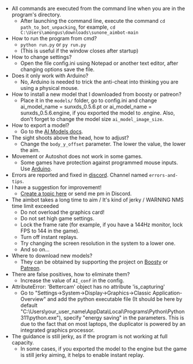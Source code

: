 - All commands are executed from the command line when you are in the program's directory.
	- After launching the command line, execute the command `cd path_to_bot_unpacking`, for example, `cd C:\Users\amongus\downloads\sunone_aimbot-main`
- How to run the program from cmd?
	- `python run.py` or `py run.py`
	- (This is useful if the window closes after startup)
- How to change settings?
	- Open the file config.ini using Notepad or another text editor, after changing options save the file.
- Does it only work with Arduino?
	- No, Arduino is needed to trick the anti-cheat into thinking you are using a physical mouse.
- How to install a new model that I downloaded from boosty or patreon?
	- Place it in the `models/` folder, go to config.ini and change ai_model_name = sunxds_0.5.6.pt or ai_model_name = sunxds_0.5.6.engine, if you exported the model to .engine. Also, don't forget to change the model size `ai_model_image_size`.
- How to export a model?
	- Go to the [AI Models docs](https://github.com/SunOner/sunone_aimbot_docs/blob/main/ai_models/ai_models.md).
- The sight shoots above the head, how to adjust?
	- Change the `body_y_offset` parameter. The lower the value, the lower the aim.
- Movement or Autoshot does not work in some games.
    - Some games have protection against programmed mouse inputs. Use [Arduino](https://github.com/SunOner/HID_Arduino).
- Errors are reported and fixed in [discord](https://discord.gg/sunone). Channel named `errors-and-tips`.
- I have a suggestion for improvement!
    - [Create a topic here](https://github.com/SunOner/sunone_aimbot/discussions) or send me pm in Discord.
- The aimbot takes a long time to aim / It's kind of jerky / WARNING NMS time limit exceeded
	- Do not overload the graphics card!
	- Do not set high game settings.
	- Lock the frame rate (for example, if you have a 144Hz monitor, lock FPS to 144 in the game).
	- Turn off instant replays.
	- Try changing the screen resolution in the system to a lower one.
	- And so on...
- Where to download new models?
	- They can be obtained by supporting the project on [Boosty](https://boosty.to/sunone) or [Patreon](https://www.patreon.com/sunone).
- There are false positives, how to eliminate them?
	- Increase the value of `AI_conf` in the config.
- AttributeError: 'Bettercam' object has no attribute 'is_capturing'
	- Go to "Settings->System->Display->Graphics->Classic Application-Overview" and add the python executable file (It should be here by default "C:\Users\your_user_name\AppData\Local\Programs\Python\Python311\python.exe"), specify "energy saving" in the parameters. This is due to the fact that on most laptops, the duplicator is powered by an integrated graphics processor.
- The guidance is still jerky, as if the program is not working at full capacity.
	- In some cases, if you exported the model to the engine but the game is still jerky aiming, it helps to enable instant replay.
